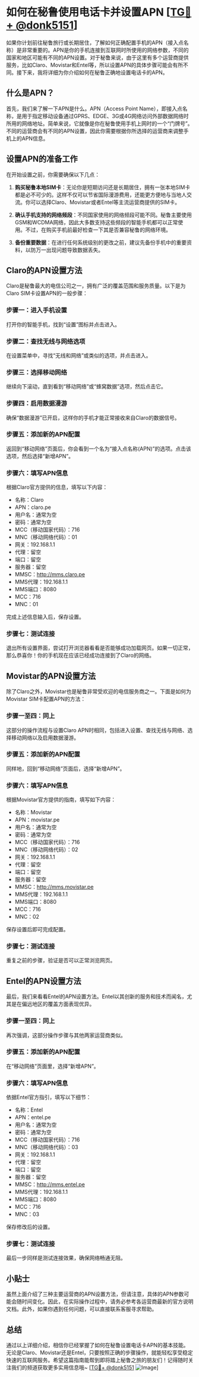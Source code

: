 # 如何在秘鲁使用电话卡并设置APN [[TG💪+ @donk5151](https://t.me/s/donk5151)]

如果你计划前往秘鲁旅行或长期居住，了解如何正确配置手机的APN（接入点名称）是非常重要的。APN是你的手机连接到互联网时所使用的网络参数，不同的国家和地区可能有不同的APN设置。对于秘鲁来说，由于这里有多个运营商提供服务，比如Claro、Movistar和Entel等，所以设置APN的具体步骤可能会有所不同。接下来，我将详细为你介绍如何在秘鲁正确地设置电话卡的APN。

## 什么是APN？

首先，我们来了解一下APN是什么。APN（Access Point Name），即接入点名称，是用于指定移动设备通过GPRS、EDGE、3G或4G网络访问外部数据网络时所用的网络地址。简单来说，它就像是你在秘鲁使用手机上网时的一个“门牌号”。不同的运营商会有不同的APN设置，因此你需要根据你所选择的运营商来调整手机上的APN信息。

## 设置APN的准备工作

在开始设置之前，你需要确保以下几点：

1. **购买秘鲁本地SIM卡**：无论你是短期访问还是长期居住，拥有一张本地SIM卡都是必不可少的。这样不仅可以节省国际漫游费用，还能更方便地与当地人交流。你可以选择Claro、Movistar或者Entel等主流运营商提供的SIM卡。
   
2. **确认手机支持的网络频段**：不同国家使用的网络频段可能不同。秘鲁主要使用GSM和WCDMA网络，因此大多数支持这些频段的智能手机都可以正常使用。不过，在购买手机前最好检查一下其是否兼容秘鲁的网络环境。

3. **备份重要数据**：在进行任何系统级别的更改之前，建议先备份手机中的重要资料，以防万一出现问题导致数据丢失。

## Claro的APN设置方法

Claro是秘鲁最大的电信公司之一，拥有广泛的覆盖范围和服务质量。以下是为Claro SIM卡设置APN的一般步骤：

### 步骤一：进入手机设置
打开你的智能手机，找到“设置”图标并点击进入。

### 步骤二：查找无线与网络选项
在设置菜单中，寻找“无线和网络”或类似的选项，并点击进入。

### 步骤三：选择移动网络
继续向下滚动，直到看到“移动网络”或“蜂窝数据”选项，然后点击它。

### 步骤四：启用数据漫游
确保“数据漫游”已开启，这样你的手机才能正常接收来自Claro的数据信号。

### 步骤五：添加新的APN配置
返回到“移动网络”页面后，你会看到一个名为“接入点名称(APN)”的选项。点击该选项，然后选择“新增APN”。

### 步骤六：填写APN信息
根据Claro官方提供的信息，填写以下内容：
- 名称：Claro
- APN：claro.pe
- 用户名：通常为空
- 密码：通常为空
- MCC（移动国家代码）：716
- MNC（移动网络代码）：01
- 网关：192.168.1.1
- 代理：留空
- 端口：留空
- 服务器：留空
- MMSC：http://mms.claro.pe
- MMS代理：192.168.1.1
- MMS端口：8080
- MCC：716
- MNC：01

完成上述信息输入后，保存设置。

### 步骤七：测试连接
退出所有设置界面，尝试打开浏览器看看是否能够成功加载网页。如果一切正常，那么恭喜你！你的手机现在应该已经成功连接到了Claro的网络。

## Movistar的APN设置方法

除了Claro之外，Movistar也是秘鲁非常受欢迎的电信服务商之一。下面是如何为Movistar SIM卡配置APN的方法：

### 步骤一至四：同上
这部分的操作流程与设置Claro APN时相同，包括进入设置、查找无线与网络、选择移动网络以及启用数据漫游。

### 步骤五：添加新的APN配置
同样地，回到“移动网络”页面后，选择“新增APN”。

### 步骤六：填写APN信息
根据Movistar官方提供的指南，填写如下内容：
- 名称：Movistar
- APN：movistar.pe
- 用户名：通常为空
- 密码：通常为空
- MCC（移动国家代码）：716
- MNC（移动网络代码）：02
- 网关：192.168.1.1
- 代理：留空
- 端口：留空
- 服务器：留空
- MMSC：http://mms.movistar.pe
- MMS代理：192.168.1.1
- MMS端口：8080
- MCC：716
- MNC：02

保存设置后即可完成配置。

### 步骤七：测试连接
重复之前的步骤，验证是否可以正常浏览网页。

## Entel的APN设置方法

最后，我们来看看Entel的APN设置方法。Entel以其创新的服务和技术而闻名，尤其是在偏远地区的覆盖方面表现优异。

### 步骤一至四：同上
再次强调，这部分操作步骤与其他两家运营商类似。

### 步骤五：添加新的APN配置
在“移动网络”页面里，选择“新增APN”。

### 步骤六：填写APN信息
依据Entel官方指引，填写以下细节：
- 名称：Entel
- APN：entel.pe
- 用户名：通常为空
- 密码：通常为空
- MCC（移动国家代码）：716
- MNC（移动网络代码）：03
- 网关：192.168.1.1
- 代理：留空
- 端口：留空
- 服务器：留空
- MMSC：http://mms.entel.pe
- MMS代理：192.168.1.1
- MMS端口：8080
- MCC：716
- MNC：03

保存修改后的设置。

### 步骤七：测试连接
最后一步同样是测试连接效果，确保网络畅通无阻。

## 小贴士

虽然上面介绍了三种主要运营商的APN设置方法，但请注意，具体的APN参数可能会随时间变化。因此，在实际操作过程中，请务必参考各运营商最新的官方说明文档。此外，如果你遇到任何问题，可以直接联系客服寻求帮助。

## 总结

通过以上详细介绍，相信你已经掌握了如何在秘鲁设置电话卡APN的基本技能。无论是Claro、Movistar还是Entel，只要按照正确的步骤操作，就能轻松享受稳定快速的互联网服务。希望这篇指南能帮到即将踏上秘鲁之旅的朋友们！记得随时关注我们的频道获取更多实用信息哦~ [[TG💪+ @donk5151](https://t.me/s/donk5151) ![Image](https://i.postimg.cc/rwNCRYN7/Snipaste-2025-04-30-17-27-05.png)]